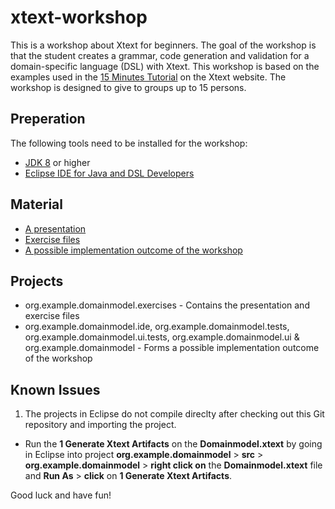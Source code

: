# xtext-workshop
This is a workshop about Xtext for beginners. The goal of the workshop is that the student creates a grammar, code generation and validation for a domain-specific language (DSL) with Xtext. This workshop is based on the examples used in the [15 Minutes Tutorial](https://eclipse.org/Xtext/documentation/102_domainmodelwalkthrough.html) on the Xtext website. The workshop is designed to give to groups up to 15 persons.

## Preperation
The following tools need to be installed for the workshop:
* [JDK 8](http://www.oracle.com/technetwork/java/javase/downloads/jdk8-downloads-2133151.html) or higher
* [Eclipse IDE for Java and DSL Developers](http://www.eclipse.org/downloads/eclipse-packages/)

## Material
* [A presentation](https://github.com/dvdkruk/xtext-workshop/tree/master/org.example.domainmodel.exercises)
* [Exercise files](https://github.com/dvdkruk/xtext-workshop/tree/master/org.example.domainmodel.exercises/exercisefiles)
* [A possible implementation outcome of the workshop](https://github.com/dvdkruk/xtext-workshop/tree/master/org.example.domainmodel.exercises/exercisefiles)

## Projects
* org.example.domainmodel.exercises - Contains the presentation and exercise files
* org.example.domainmodel.ide, org.example.domainmodel.tests, org.example.domainmodel.ui.tests, org.example.domainmodel.ui & org.example.domainmodel - Forms a possible implementation outcome of the workshop

## Known Issues
1. The projects in Eclipse do not compile direclty after checking out this Git repository and importing the project.
  * Run the __1 Generate Xtext Artifacts__ on the __Domainmodel.xtext__ by going in Eclipse into project __org.example.domainmodel__ > __src__ > __org.example.domainmodel__ > __right click on__ the __Domainmodel.xtext__ file and __Run As__ > __click__ on __1 Generate Xtext Artifacts__.

Good luck and have fun!
